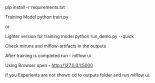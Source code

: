 pip install -r requirements.txt

Training Model
python train.py

or

Lighter version for training model 
python run_demo.py --quick

Check mlruns and mlflow-artifacts in the outputs

After training is completed run - mlflow ui

Using Browser open -  http://127.0.0.1:5000

if you Experients are not shown cd to outputs folder and run mlflow ui.